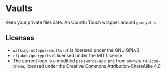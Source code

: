 # Vaults
Keep your private files safe. An Ubuntu Touch wrapper around `gocryptfs`.

## Licenses
 - `walking-octopus/vaults-ut` is licensed under the GNU GPLv3
 - `rfjakob/gocryptfs` is licensed under the MIT License
 - The current logo is a modified `passwords-app.png` from `snwh/suru-icon-theme`, licensed under the Creative Commons Attribution-ShareAlike 4.0
